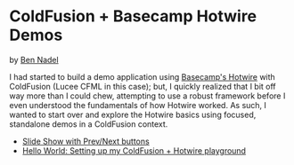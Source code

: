 
# ColdFusion + Basecamp Hotwire Demos

by [Ben Nadel][ben-nadel]

I had started to build a demo application using [Basecamp's Hotwire][hotwire] with ColdFusion (Lucee CFML in this case); but, I quickly realized that I bit off way more than I could chew, attempting to use a robust framework before I even understood the fundamentals of how Hotwire worked. As such, I wanted to start over and explore the Hotwire basics using focused, standalone demos in a ColdFusion context.

* [Slide Show with Prev/Next buttons](./demos/slide-show/)
* [Hello World: Setting up my ColdFusion + Hotwire playground](./demos/hello-world/)


[ben-nadel]: https://www.bennadel.com/

[hotwire]: https://hotwired.dev/

